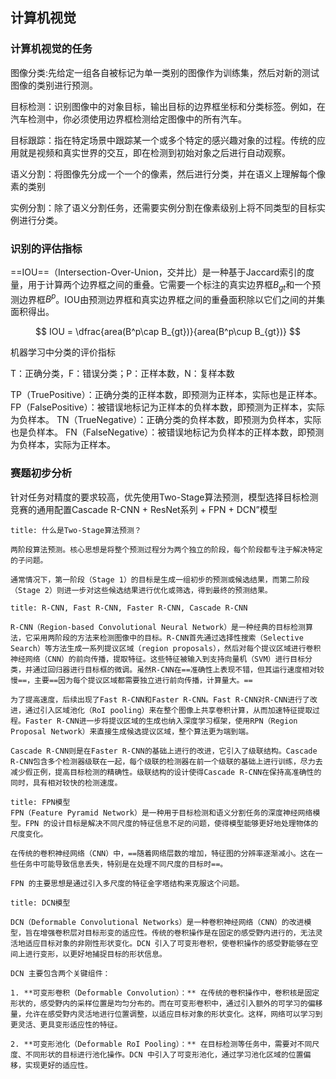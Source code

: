 ## 计算机视觉

### 计算机视觉的任务

图像分类:先给定一组各自被标记为单一类别的图像作为训练集，然后对新的测试图像的类别进行预测。

目标检测：识别图像中的对象目标，输出目标的边界框坐标和分类标签。例如，在汽车检测中，你必须使用边界框检测给定图像中的所有汽车。

目标跟踪：指在特定场景中跟踪某一个或多个特定的感兴趣对象的过程。传统的应用就是视频和真实世界的交互，即在检测到初始对象之后进行自动观察。

语义分割：将图像先分成一个一个的像素，然后进行分类，并在语义上理解每个像素的类别

实例分割：除了语义分割任务，还需要实例分割在像素级别上将不同类型的目标实例进行分类。

### 识别的评估指标

==IOU==（Intersection-Over-Union，交并比）是一种基于Jaccard索引的度量，用于计算两个边界框之间的重叠。它需要一个标注的真实边界框$B_{gt}$和一个预测边界框$B^p$。IOU由预测边界框和真实边界框之间的重叠面积除以它们之间的并集面积得出。

$$
IOU = \dfrac{area(B^p\cap B_{gt})}{area(B^p\cup B_{gt})}
$$

机器学习中分类的评价指标

T：正确分类，F：错误分类；P：正样本数，N：复样本数

TP（TruePositive）：正确分类的正样本数，即预测为正样本，实际也是正样本。
FP（FalsePositive）：被错误地标记为正样本的负样本数，即预测为正样本，实际为负样本。
TN（TrueNegative）：正确分类的负样本数，即预测为负样本，实际也是负样本。
FN（FalseNegative）：被错误地标记为负样本的正样本数，即预测为负样本，实际为正样本。

### 赛题初步分析

针对任务对精度的要求较高，优先使用Two-Stage算法预测，模型选择目标检测竞赛的通用配置Cascade R-CNN + ResNet系列 + FPN + DCN”模型

```ad-question
title: 什么是Two-Stage算法预测？

两阶段算法预测。核心思想是将整个预测过程分为两个独立的阶段，每个阶段都专注于解决特定的子问题。

通常情况下，第一阶段（Stage 1）的目标是生成一组初步的预测或候选结果，而第二阶段（Stage 2）则进一步对这些候选结果进行优化或筛选，得到最终的预测结果。

```

```ad-question
title: R-CNN, Fast R-CNN, Faster R-CNN, Cascade R-CNN

R-CNN（Region-based Convolutional Neural Network）是一种经典的目标检测算法，它采用两阶段的方法来检测图像中的目标。R-CNN首先通过选择性搜索（Selective Search）等方法生成一系列提议区域（region proposals），然后对每个提议区域进行卷积神经网络（CNN）的前向传播，提取特征。这些特征被输入到支持向量机（SVM）进行目标分类，并通过回归器进行目标框的微调。虽然R-CNN在==准确性上表现不错，但其运行速度相对较慢==，主要==因为每个提议区域都需要独立进行前向传播，计算量大。==

为了提高速度，后续出现了Fast R-CNN和Faster R-CNN。Fast R-CNN对R-CNN进行了改进，通过引入区域池化（RoI pooling）来在整个图像上共享卷积计算，从而加速特征提取过程。Faster R-CNN进一步将提议区域的生成也纳入深度学习框架，使用RPN（Region Proposal Network）来直接生成候选提议区域，整个算法更为端到端。

Cascade R-CNN则是在Faster R-CNN的基础上进行的改进，它引入了级联结构。Cascade R-CNN包含多个检测器级联在一起，每个级联的检测器在前一个级联的基础上进行训练，尽力去减少假正例，提高目标检测的精确性。级联结构的设计使得Cascade R-CNN在保持高准确性的同时，具有相对较快的检测速度。
```

```ad-question
title: FPN模型
FPN（Feature Pyramid Network）是一种用于目标检测和语义分割任务的深度神经网络模型。FPN 的设计目标是解决不同尺度的特征信息不足的问题，使得模型能够更好地处理物体的尺度变化。

在传统的卷积神经网络（CNN）中，==随着网络层数的增加，特征图的分辨率逐渐减小。这在一些任务中可能导致信息丢失，特别是在处理不同尺度的目标时==。

FPN 的主要思想是通过引入多尺度的特征金字塔结构来克服这个问题。
```

```ad-question
title: DCN模型

DCN（Deformable Convolutional Networks）是一种卷积神经网络（CNN）的改进模型，旨在增强卷积层对目标形变的适应性。传统的卷积操作是在固定的感受野内进行的，无法灵活地适应目标对象的非刚性形状变化。DCN 引入了可变形卷积，使卷积操作的感受野能够在空间上进行变形，以更好地捕捉目标的形状信息。

DCN 主要包含两个关键组件：

1. **可变形卷积（Deformable Convolution）：** 在传统的卷积操作中，卷积核是固定形状的，感受野内的采样位置是均匀分布的。而在可变形卷积中，通过引入额外的可学习的偏移量，允许在感受野内灵活地进行位置调整，以适应目标对象的形状变化。这样，网络可以学习到更灵活、更具变形适应性的特征。
    
2. **可变形池化（Deformable RoI Pooling）：** 在目标检测等任务中，需要对不同尺度、不同形状的目标进行池化操作。DCN 中引入了可变形池化，通过学习池化区域的位置偏移，实现更好的适应性。


```